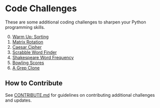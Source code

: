 # Code Challenges

These are some additional coding challenges to sharpen your Python programming skills.

0. [Warm Up: Sorting](https://github.com/PDXPythonPirates/code-challenges/blob/master/00-sorting/)
0. [Matrix Rotation](https://github.com/PDXPythonPirates/code-challenges/blob/master/01-matrix-rotate/)
0. [Caesar Cipher](https://github.com/PDXPythonPirates/code-challenges/blob/master/02-caesar-cipher/)
0. [Scrabble Word Finder](https://github.com/PDXPythonPirates/code-challenges/blob/master/03-scrabble-words/)
0. [Shakespeare Word Frequency](https://github.com/PDXPythonPirates/code-challenges/blob/master/04-shakespeare-frequency/)
0. [Bowling Scores](https://github.com/PDXPythonPirates/code-challenges/tree/master/05-bowling-scores/)
0. [A Grep Clone](https://github.com/PDXPythonPirates/code-challenges/tree/master/06-pygrep/)


## How to Contribute

See [CONTRIBUTE.md][contribute_howto] for guidelines on contributing additional challenges and updates.


[contribute_howto]:https://github.com/PDXPythonPirates/code-challenges/blob/master/CONTRIBUTE.md
